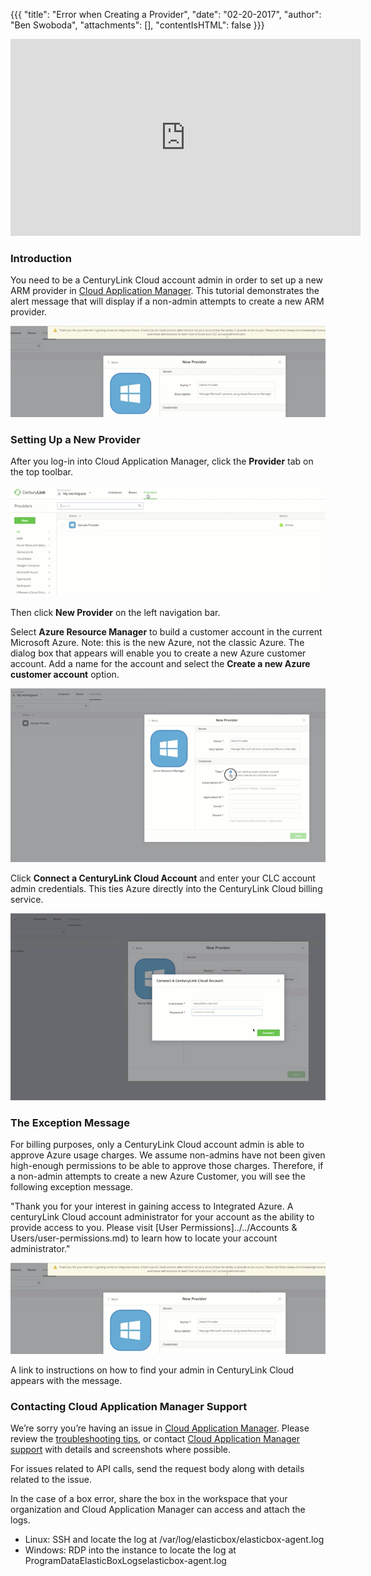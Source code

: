 {{{
"title": "Error when Creating a Provider",
"date": "02-20-2017",
"author": "Ben Swoboda",
"attachments": [],
"contentIsHTML": false
}}}

<iframe width="560" height="315" src="https://player.vimeo.com/video/204242838" frameborder="0" allowfullscreen></iframe>

### Introduction

You need to be a CenturyLink Cloud account admin in order to set up a new ARM provider in [Cloud Application Manager](https://www.ctl.io/cloud-application-manager). This tutorial demonstrates the alert message that will display if a non-admin attempts to create a new ARM provider.

![Error: Non-Admin Setting Up a Provider](../../images/cloud-application-manager-error2.png)

### Setting Up a New Provider

After you log-in into Cloud Application Manager, click the **Provider** tab on the top toolbar.

![Cloud Application Manager Create New Provider](../../images/cloud-application-manager-error3.png)

Then click **New Provider** on the left navigation bar.

Select **Azure Resource Manager** to build a customer account in the current Microsoft Azure. Note: this is the new Azure, not the classic Azure. The dialog box that appears will enable you to create a new Azure customer account. Add a name for the account and select the **Create a new Azure customer account** option.

![Cloud Application Manager New Provider Details](../../images/cloud-application-manager-error4.png)

Click **Connect a CenturyLink Cloud Account** and enter your CLC account admin credentials. This ties Azure directly into the CenturyLink Cloud billing service.

![Connect New Provider to a CenturyLink Cloud Account](../../images/cloud-application-manager-error5.png)

### The Exception Message

For billing purposes, only a CenturyLink Cloud account admin is able to approve Azure usage charges. We assume non-admins have not been given high-enough permissions to be able to approve those charges. Therefore, if a non-admin attempts to create a new Azure Customer, you will see the following exception message.

"Thank you for your interest in gaining access to Integrated Azure. A centuryLink Cloud account administrator for your account as the ability to provide access to you. Please visit [User Permissions]../../Accounts & Users/user-permissions.md) to learn how to locate your account administrator."

![Cloud Application Manager Error: Non-Admin Setting Up a Provider](../../images/cloud-application-manager-error2.png)

A link to instructions on how to find your admin in CenturyLink Cloud appears with the message.

### Contacting Cloud Application Manager Support

We’re sorry you’re having an issue in [Cloud Application Manager](https://www.ctl.io/cloud-application-manager/). Please review the [troubleshooting tips](troubleshooting-tips.md), or contact [Cloud Application Manager support](mailto:incident@CenturyLink.com) with details and screenshots where possible.

For issues related to API calls, send the request body along with details related to the issue.

In the case of a box error, share the box in the workspace that your organization and Cloud Application Manager can access and attach the logs.
* Linux: SSH and locate the log at /var/log/elasticbox/elasticbox-agent.log
* Windows: RDP into the instance to locate the log at ProgramDataElasticBoxLogselasticbox-agent.log
